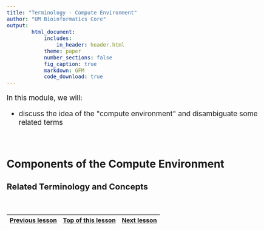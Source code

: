```yaml
---
title: "Terminology - Compute Environment"
author: "UM Bioinformatics Core"
output:
        html_document:
            includes:
                in_header: header.html
            theme: paper
            number_sections: false
            fig_caption: true
            markdown: GFM
            code_download: true
---
```

<style type="text/css">
body{ /* Normal  */
      font-size: 14pt;
  }
pre {
  font-size: 12pt
}
</style>

In this module, we will:

* discuss the idea of the "compute environment" and disambiguate some related terms

<br>

## Components of the Compute Environment

### Related Terminology and Concepts

<br>

| [Previous lesson](Module_data_priorities_analysis_setup.html) | [Top of this lesson](#top) | [Next lesson](Module_storage_best_practices_UMRCP.html) |
| :--- | :----: | ---: |